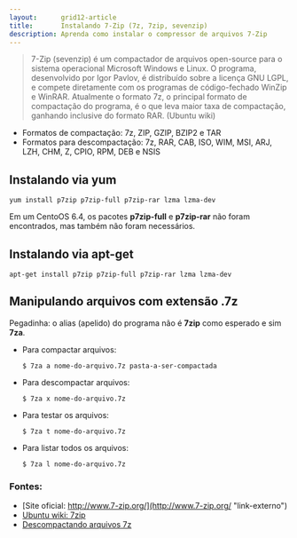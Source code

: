 ```yaml
---
layout:      grid12-article
title:       Instalando 7-Zip (7z, 7zip, sevenzip)
description: Aprenda como instalar o compressor de arquivos 7-Zip
---
```



> 7-Zip (sevenzip) é um compactador de arquivos open-source para o sistema operacional Microsoft Windows e Linux. O
> programa, desenvolvido por Igor Pavlov, é distribuído sobre a licença GNU LGPL, e compete diretamente com os programas
> de código-fechado WinZip e WinRAR. Atualmente o formato 7z, o principal formato de compactação do programa, é o que
> leva maior taxa de compactação, ganhando inclusive do formato RAR.
> (Ubuntu wiki)

- Formatos de compactação: 7z, ZIP, GZIP, BZIP2 e TAR
- Formatos para descompactação: 7z, RAR, CAB, ISO, WIM, MSI, ARJ, LZH, CHM, Z, CPIO, RPM, DEB e NSIS


Instalando via yum
---

    yum install p7zip p7zip-full p7zip-rar lzma lzma-dev

Em um CentoOS 6.4, os pacotes __p7zip-full__ e __p7zip-rar__ não foram encontrados, mas também não foram necessários.


Instalando via apt-get
---

    apt-get install p7zip p7zip-full p7zip-rar lzma lzma-dev


Manipulando arquivos com extensão .7z
---

Pegadinha: o alias (apelido) do programa não é __7zip__  como esperado e sim __7za__.

- Para compactar arquivos:

    `$ 7za a nome-do-arquivo.7z pasta-a-ser-compactada`

- Para descompactar arquivos:

    `$ 7za x nome-do-arquivo.7z`

- Para testar os arquivos:

    `$ 7za t nome-do-arquivo.7z `

- Para listar todos os arquivos:

    `$ 7za l nome-do-arquivo.7z `



### Fontes:

- [Site oficial: http://www.7-zip.org/](http://www.7-zip.org/ "link-externo")
- [Ubuntu wiki: 7zip](http://wiki.ubuntu-br.org/7zip "link-externo")
- [Descompactando arquivos 7z](http://www.vivaolinux.com.br/dica/Descompactando-arquivos-7z "link-externo")